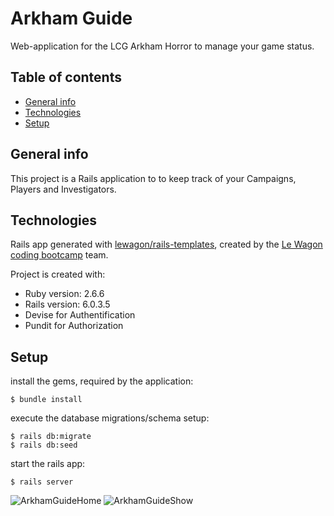 # Arkham Guide

Web-application for the LCG Arkham Horror to manage your game status.
## Table of contents
* [General info](#general-info)
* [Technologies](#technologies)
* [Setup](#setup)

## General info
This project is a Rails application to to keep track of your Campaigns, Players and Investigators.
 
	
## Technologies
Rails app generated with [lewagon/rails-templates](https://github.com/lewagon/rails-templates), created by the [Le Wagon coding bootcamp](https://www.lewagon.com) team.

Project is created with:
* Ruby version: 2.6.6
* Rails version: 6.0.3.5
* Devise for Authentification
* Pundit for Authorization

	
## Setup
install the gems, required by the application:
```
$ bundle install
```
execute the database migrations/schema setup:
```
$ rails db:migrate 
$ rails db:seed
```
start the rails app:
```
$ rails server
```

![ArkhamGuideHome](https://user-images.githubusercontent.com/60921907/112457943-856db800-8d5c-11eb-987f-653bb354c90a.png)
![ArkhamGuideShow](https://user-images.githubusercontent.com/60921907/112457625-39bb0e80-8d5c-11eb-84ce-38b3ae947a57.png)
